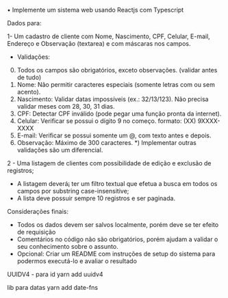 •	Implemente um sistema web usando Reactjs com Typescript

Dados para:

1-  Um cadastro de cliente com Nome, Nascimento, CPF, Celular, E-mail,
Endereço e Observação (textarea) e com máscaras nos campos.
- Validações:
0) Todos os campos são obrigatórios, exceto observações. (validar antes
de tudo)
1) Nome: Não permitir caracteres especiais (somente letras com ou sem
acento).
2) Nascimento: Validar datas impossíveis (ex.: 32/13/123). Não precisa
validar meses com 28, 30, 31 dias.
3) CPF: Detectar CPF inválido (pode pegar uma função pronta da
internet).
4) Celular: Verificar se possui o dígito 9 no começo. formato: (XX)
9XXXX-XXXX
5) E-mail: Verificar se possui somente um @, com texto antes e depois.
6) Observação: Máximo de 300 caracteres.
*) Implementar outras validações são um diferencial.

2 -  Uma listagem de clientes com possibilidade de edição e exclusão de
registros;
- A listagem deverá¡ ter um filtro textual que efetua a busca em todos os
campos por substring case-insensitive;
- A lista deve possuir sempre 10 registros e ser paginada.

Considerações finais:
- Todos os dados devem ser salvos localmente, porém deve se ter efeito de requisição
- Comentários no código não são obrigatórios, porém ajudam a validar o seu conhecimento sobre o assunto.
- Opcional: Criar um README com instruções de setup do sistema para podermos
executá-lo e avaliar o resultado


UUIDV4 - para id
yarn add uuidv4

lib para datas
yarn add date-fns

